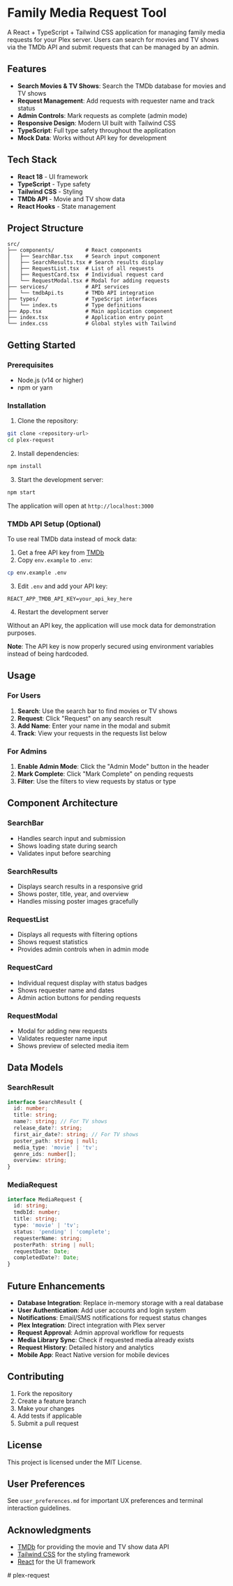 # Family Media Request Tool

A React + TypeScript + Tailwind CSS application for managing family media requests for your Plex server. Users can search for movies and TV shows via the TMDb API and submit requests that can be managed by an admin.

## Features

- **Search Movies & TV Shows**: Search the TMDb database for movies and TV shows
- **Request Management**: Add requests with requester name and track status
- **Admin Controls**: Mark requests as complete (admin mode)
- **Responsive Design**: Modern UI built with Tailwind CSS
- **TypeScript**: Full type safety throughout the application
- **Mock Data**: Works without API key for development

## Tech Stack

- **React 18** - UI framework
- **TypeScript** - Type safety
- **Tailwind CSS** - Styling
- **TMDb API** - Movie and TV show data
- **React Hooks** - State management

## Project Structure

```
src/
├── components/          # React components
│   ├── SearchBar.tsx    # Search input component
│   ├── SearchResults.tsx # Search results display
│   ├── RequestList.tsx  # List of all requests
│   ├── RequestCard.tsx  # Individual request card
│   └── RequestModal.tsx # Modal for adding requests
├── services/            # API services
│   └── tmdbApi.ts       # TMDb API integration
├── types/               # TypeScript interfaces
│   └── index.ts         # Type definitions
├── App.tsx              # Main application component
├── index.tsx            # Application entry point
└── index.css            # Global styles with Tailwind
```

## Getting Started

### Prerequisites

- Node.js (v14 or higher)
- npm or yarn

### Installation

1. Clone the repository:
```bash
git clone <repository-url>
cd plex-request
```

2. Install dependencies:
```bash
npm install
```

3. Start the development server:
```bash
npm start
```

The application will open at `http://localhost:3000`

### TMDb API Setup (Optional)

To use real TMDb data instead of mock data:

1. Get a free API key from [TMDb](https://www.themoviedb.org/settings/api)
2. Copy `env.example` to `.env`:
```bash
cp env.example .env
```
3. Edit `.env` and add your API key:
```env
REACT_APP_TMDB_API_KEY=your_api_key_here
```
4. Restart the development server

Without an API key, the application will use mock data for demonstration purposes.

**Note**: The API key is now properly secured using environment variables instead of being hardcoded.

## Usage

### For Users

1. **Search**: Use the search bar to find movies or TV shows
2. **Request**: Click "Request" on any search result
3. **Add Name**: Enter your name in the modal and submit
4. **Track**: View your requests in the requests list below

### For Admins

1. **Enable Admin Mode**: Click the "Admin Mode" button in the header
2. **Mark Complete**: Click "Mark Complete" on pending requests
3. **Filter**: Use the filters to view requests by status or type

## Component Architecture

### SearchBar
- Handles search input and submission
- Shows loading state during search
- Validates input before searching

### SearchResults
- Displays search results in a responsive grid
- Shows poster, title, year, and overview
- Handles missing poster images gracefully

### RequestList
- Displays all requests with filtering options
- Shows request statistics
- Provides admin controls when in admin mode

### RequestCard
- Individual request display with status badges
- Shows requester name and dates
- Admin action buttons for pending requests

### RequestModal
- Modal for adding new requests
- Validates requester name input
- Shows preview of selected media item

## Data Models

### SearchResult
```typescript
interface SearchResult {
  id: number;
  title: string;
  name?: string; // For TV shows
  release_date?: string;
  first_air_date?: string; // For TV shows
  poster_path: string | null;
  media_type: 'movie' | 'tv';
  genre_ids: number[];
  overview: string;
}
```

### MediaRequest
```typescript
interface MediaRequest {
  id: string;
  tmdbId: number;
  title: string;
  type: 'movie' | 'tv';
  status: 'pending' | 'complete';
  requesterName: string;
  posterPath: string | null;
  requestDate: Date;
  completedDate?: Date;
}
```

## Future Enhancements

- **Database Integration**: Replace in-memory storage with a real database
- **User Authentication**: Add user accounts and login system
- **Notifications**: Email/SMS notifications for request status changes
- **Plex Integration**: Direct integration with Plex server
- **Request Approval**: Admin approval workflow for requests
- **Media Library Sync**: Check if requested media already exists
- **Request History**: Detailed history and analytics
- **Mobile App**: React Native version for mobile devices

## Contributing

1. Fork the repository
2. Create a feature branch
3. Make your changes
4. Add tests if applicable
5. Submit a pull request

## License

This project is licensed under the MIT License.

## User Preferences

See `user_preferences.md` for important UX preferences and terminal interaction guidelines.

## Acknowledgments

- [TMDb](https://www.themoviedb.org/) for providing the movie and TV show data API
- [Tailwind CSS](https://tailwindcss.com/) for the styling framework
- [React](https://reactjs.org/) for the UI framework


#   p l e x - r e q u e s t  
 